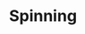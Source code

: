 ---
title: Spinning
parent: /phases/04-attack-execution
ref-id: TAC-16
short-desc: Items are added to a basket and held there until the adversary completes the checkout process; the adversary will only do so after confirming a Sale of the item(s) in the cart or the cart itself, at an acceptable profit margin. Alternatively, they will hold the items for a sustained period to prevent real customers from purchasing the item from this store.
layout: tactic
---